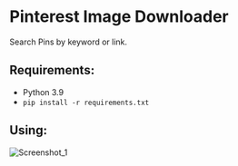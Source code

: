 # Pinterest Image Downloader
Search Pins by keyword or link.

## Requirements:
- Python 3.9
- ```pip install -r requirements.txt```

## Using:
![Screenshot_1](https://user-images.githubusercontent.com/93093228/183264285-38ab72d0-fbdf-42aa-a3ec-a6621d5ea0c0.png)
